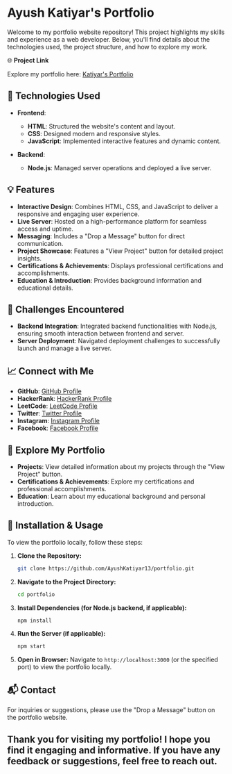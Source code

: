 # Ayush Katiyar's Portfolio

Welcome to my portfolio website repository! This project highlights my skills and experience as a web developer. Below, you'll find details about the technologies used, the project structure, and how to explore my work.

🌐 **Project Link**

Explore my portfolio here: [Katiyar's Portfolio](https://new-portfolio-lfys.onrender.com)

## 🚀 Technologies Used

- **Frontend**:
  - **HTML**: Structured the website's content and layout.
  - **CSS**: Designed modern and responsive styles.
  - **JavaScript**: Implemented interactive features and dynamic content.

- **Backend**:
  - **Node.js**: Managed server operations and deployed a live server.

## 💡 Features

- **Interactive Design**: Combines HTML, CSS, and JavaScript to deliver a responsive and engaging user experience.
- **Live Server**: Hosted on a high-performance platform for seamless access and uptime.
- **Messaging**: Includes a "Drop a Message" button for direct communication.
- **Project Showcase**: Features a "View Project" button for detailed project insights.
- **Certifications & Achievements**: Displays professional certifications and accomplishments.
- **Education & Introduction**: Provides background information and educational details.

## 🔧 Challenges Encountered

- **Backend Integration**: Integrated backend functionalities with Node.js, ensuring smooth interaction between frontend and server.
- **Server Deployment**: Navigated deployment challenges to successfully launch and manage a live server.

## 📈 Connect with Me

- **GitHub**: [GitHub Profile](https://github.com/AyushKatiyar13)
- **HackerRank**: [HackerRank Profile](https://www.hackerrank.com/yourprofile)
- **LeetCode**: [LeetCode Profile](https://leetcode.com/yourprofile)
- **Twitter**: [Twitter Profile](https://twitter.com/yourprofile)
- **Instagram**: [Instagram Profile](https://instagram.com/yourprofile)
- **Facebook**: [Facebook Profile](https://facebook.com/yourprofile)

## 📜 Explore My Portfolio

- **Projects**: View detailed information about my projects through the "View Project" button.
- **Certifications & Achievements**: Explore my certifications and professional accomplishments.
- **Education**: Learn about my educational background and personal introduction.

## 📝 Installation & Usage

To view the portfolio locally, follow these steps:

1. **Clone the Repository:**
   ```bash
   git clone https://github.com/AyushKatiyar13/portfolio.git
   ```

2. **Navigate to the Project Directory:**
   ```bash
   cd portfolio
   ```

3. **Install Dependencies (for Node.js backend, if applicable):**
   ```bash
   npm install
   ```

4. **Run the Server (if applicable):**
   ```bash
   npm start
   ```

5. **Open in Browser:**
   Navigate to `http://localhost:3000` (or the specified port) to view the portfolio locally.

## 📬 Contact

For inquiries or suggestions, please use the "Drop a Message" button on the portfolio website.

## Thank you for visiting my portfolio! I hope you find it engaging and informative. If you have any feedback or suggestions, feel free to reach out.
